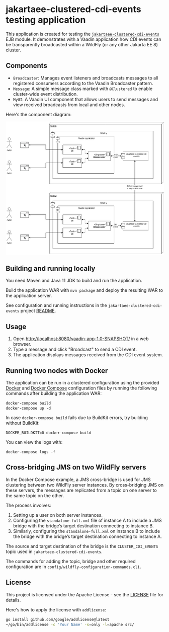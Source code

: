 # jakartaee-clustered-cdi-events testing application

This application is created for testing the
[`jakartaee-clustered-cdi-events`](https://github.com/mrts/jakartaee-clustered-cdi-events)
EJB module. It demonstrates with a Vaadin application how CDI events can be
transparently broadcasted within a WildFly (or any other Jakarta EE 8) cluster.

## Components

- `Broadcaster`: Manages event listeners and broadcasts messages to all registered consumers according to the Vaadin Broadcaster pattern.
- `Message`: A simple message class marked with `@Clustered` to enable cluster-wide event distribution.
- `MyUI`: A Vaadin UI component that allows users to send messages and view received broadcasts from local and other nodes.

Here's the component diagram:

![Component diagram](doc/component-diagram.png)

## Building and running locally

You need Maven and Java 11 JDK to build and run the application.

Build the application WAR with `mvn package` and deploy the resulting WAR to the
application server.

See configuration and running instructions in the
`jakartaee-clustered-cdi-events` project
[README](https://github.com/mrts/jakartaee-clustered-cdi-events#configuration).

## Usage

1. Open <http://localhost:8080/vaadin-app-1.0-SNAPSHOT/> in a web browser.
2. Type a message and click "Broadcast" to send a CDI event.
3. The application displays messages received from the CDI event system.

## Running two nodes with Docker

The application can be run in a clustered configuration using the provided
[Docker](Dockerfile) and [Docker Compose](docker-compose.yml) configuration
files by running the following commands after building the application WAR:

    docker-compose build
    docker-compose up -d

In case `docker-compose build` fails due to BuildKit errors, try building
without BuildKit:

    DOCKER_BUILDKIT=0 docker-compose build

You can view the logs with:

    docker-compose logs -f

## Cross-bridging JMS on two WildFly servers

In the Docker Compose example, a JMS cross-bridge is used for JMS clustering
between two WildFly server instances. By cross-bridging JMS on these servers,
the messages are replicated from a topic on one server to the same topic on the
other.

The process involves:

1. Setting up a user on both server instances.
2. Configuring the `standalone-full.xml` file of instance A to include a JMS
   bridge with the bridge’s target destination connecting to instance B.
3. Similarly, configuring the `standalone-full.xml` on instance B to include
   the bridge with the bridge’s target destination connecting to instance A.

The source and target destination of the bridge is the `CLUSTER_CDI_EVENTS`
topic used in `jakartaee-clustered-cdi-events`.

The commands for adding the topic, bridge and other required configuration are
in `config/wildfly-configuration-commands.cli`.

## License

This project is licensed under the Apache License - see the [LICENSE](LICENSE)
file for details.

Here's how to apply the license with `addlicense`:

```sh
go install github.com/google/addlicense@latest
~/go/bin/addlicense -c 'Your Name' -s=only -l=apache src/
```
